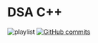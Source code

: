 # DSA C++ 

![playlist](https://img.shields.io/badge/Playlist-DSA-blue?logo=youtube&logoColor=red&labelColor=grey&link=https%3A%2F%2Fwww.youtube.com%2Fplaylist%3Flist%3DPLDzeHZWIZsTryvtXdMr6rPh4IDexB5NIA
)
[![GitHub commits](https://img.shields.io/github/last-commit/snckkund/Cpp)](https://github.com/snckkund/Cpp)
